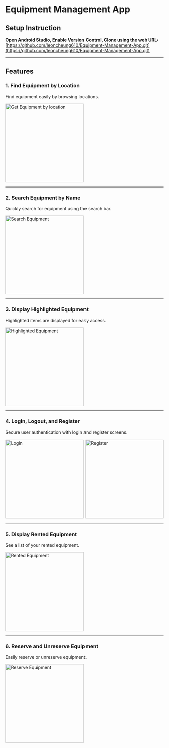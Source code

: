 # Equipment Management App

## Setup Instruction

**Open Android Studio, Enable Version Control, Clone using the web URL:**  
[https://github.com/leoncheung610/Equipment-Management-App.git](https://github.com/leoncheung610/Equipment-Management-App.git)

---

## Features

### 1. Find Equipment by Location
Find equipment easily by browsing locations.

<img src="screenshots/location.png" alt="Get Equipment by location" width="250">

---

### 2. Search Equipment by Name
Quickly search for equipment using the search bar.

<img src="screenshots/search_screen.png" alt="Search Equipment" width="250">

---

### 3. Display Highlighted Equipment
Highlighted items are displayed for easy access.

<img src="screenshots/highlighted_equipment.png" alt="Highlighted Equipment" width="250">

---

### 4. Login, Logout, and Register
Secure user authentication with login and register screens.

<img src="screenshots/login.png" alt="Login" width="250">
<img src="screenshots/register.png" alt="Register" width="250">

---

### 5. Display Rented Equipment
See a list of your rented equipment.

<img src="screenshots/record_screen.png" alt="Rented Equipment" width="250">

---

### 6. Reserve and Unreserve Equipment
Easily reserve or unreserve equipment.

<img src="screenshots/reserve.png" alt="Reserve Equipment" width="250">
